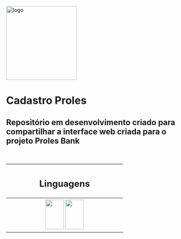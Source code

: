 <img src="https://github.com/emersonianb/Proles-Bank/blob/f6c50064ed9849129fbf6f7d677d0c4182e1c645/p__1_-removebg-preview.png" alt="logo" width=190 height=200>

# Cadastro Proles

<p> <h2> Repositório em desenvolvimento criado para compartilhar a interface web criada para o projeto Proles Bank </h2> </p> <br>

<table align="center">
  <tr>
    <th width=300> <h2> Linguagens </h2> </th>
  </tr>
  <tr>
    <th width=300>
      <img src="https://cdn.jsdelivr.net/gh/devicons/devicon/icons/html5/html5-original.svg" width=50 height=80 />
      <img src="https://cdn.jsdelivr.net/gh/devicons/devicon/icons/css3/css3-original.svg" width=50 height=80 />
    </th>
  </tr>

</table>
